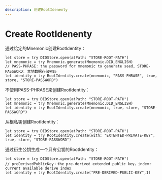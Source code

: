 ```yaml
---
description: 创建RootIdenenty
---
```


# Create RootIdenenty

通过给定的Mnemonic创建RootIdentity：

```
let store = try DIDStore.open(atPath: "STORE-ROOT-PATH")
let mnemonic = try Mnemonic.generate(Mnemonic.DID_ENGLISH)
// PASS-PHRASE: the password for mnemonic to generate seed, STORE-PASSWORD: 本地数据存储密码
let identity = try RootIdentity.create(mnemonic, "PASS-PHRASE", true, store, "STORE-PASSWORD")
```

不使用PASS-PHRASE来创建RootIdentity：

```
let store = try DIDStore.open(atPath: "STORE-ROOT-PATH")
let mnemonic = try Mnemonic.generate(Mnemonic.DID_ENGLISH)
let identity = try RootIdentity.create(mnemonic, true, store, "STORE-PASSWORD")
```

从根私钥创建RootIdentity：

```
let store = try DIDStore.open(atPath: "STORE-ROOT-PATH")
let identity = try RootIdentity.create(with: "EXTENTED-PRIVATE-KEY", true, store, "STORE-PASSWORD")
```

通过衍生公钥生成一个只有公钥的RootIdentity：

```
let store = try DIDStore.open(atPath: "STORE-ROOT-PATH")
// preDerivedPublicKey：the pre-derived extended public key，index: current available derive index
let identity = try RootIdentity.create("PRE-DERIVED-PUBLIC-KEY",1)
```


